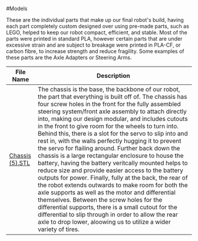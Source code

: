 #Models


These are the individual parts that make up our final robot's build, having each part completely custom designed over using pre-made parts, such as LEGO, helped to keep our robot compact, efficient, and stable. Most of the parts were printed in standard PLA, however certain parts that are under excessive strain and are subject to breakage were printed in PLA-CF, or carbon fibre, to increase strength and reduce fragility. Some examples of these parts are the Axle Adapters or Steering Arms.

| File Name | Description | 
| ----------- | ----------- |
| [Chassis (5).STL](https://github.com/Abdu1Hak/WRO-2025/blob/39ba8c59d8dfa675b6d5f0d3143fe6f86e9a5792/Models/V1/Chassis%20(5).STL) | The chassis is the base, the backbone of our robot, the part that everything is built off of. The chassis has four screw holes in the front for the fully assembled steering system/front axle assembly to attach directly into, making our design modular, and includes cutouts in the front to give room for the wheels to turn into. Behind this, there is a slot for the servo to slip into and rest in, with the walls perfectly hugging it to prevent the servo for flailing around. Further back down the chassis is a large rectangular enclosure to house the battery, having the battery veritcally mounted helps to reduce size and provide easier access to the battery outputs for power. Finally, fully at the back, the rear of the robot extends outwards to make room for both the axle supports as well as the motor and differential themselves. Between the screw holes for the differential supports, there is a small cutout for the differential to slip through in order to allow the rear axle to drop lower, aloowing us to utilize a wider variety of tires. |

